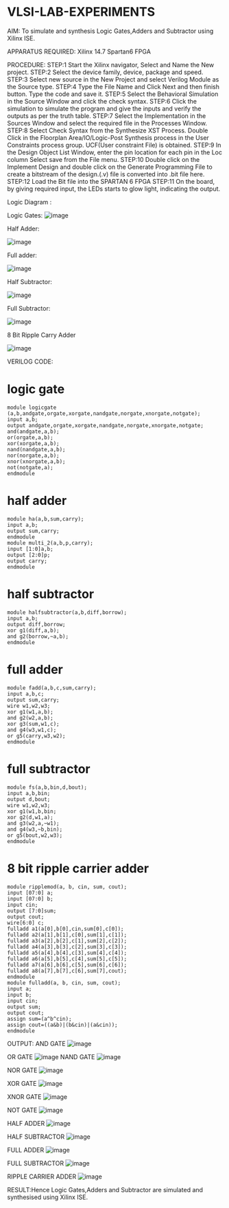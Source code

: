 # VLSI-LAB-EXPERIMENTS
AIM: To simulate and synthesis Logic Gates,Adders and Subtractor using Xilinx ISE.

APPARATUS REQUIRED: Xilinx 14.7 Spartan6 FPGA

PROCEDURE: STEP:1 Start the Xilinx navigator, Select and Name the New project. STEP:2 Select the device family, device, package and speed. STEP:3 Select new source in the New Project and select Verilog Module as the Source type. STEP:4 Type the File Name and Click Next and then finish button. Type the code and save it. STEP:5 Select the Behavioral Simulation in the Source Window and click the check syntax. STEP:6 Click the simulation to simulate the program and give the inputs and verify the outputs as per the truth table. STEP:7 Select the Implementation in the Sources Window and select the required file in the Processes Window. STEP:8 Select Check Syntax from the Synthesize XST Process. Double Click in the Floorplan Area/IO/Logic-Post Synthesis process in the User Constraints process group. UCF(User constraint File) is obtained. STEP:9 In the Design Object List Window, enter the pin location for each pin in the Loc column Select save from the File menu. STEP:10 Double click on the Implement Design and double click on the Generate Programming File to create a bitstream of the design.(.v) file is converted into .bit file here. STEP:12 Load the Bit file into the SPARTAN 6 FPGA STEP:11 On the board, by giving required input, the LEDs starts to glow light, indicating the output.

Logic Diagram :

Logic Gates:
![image](https://github.com/navaneethans/VLSI-LAB-EXPERIMENTS/assets/6987778/ee17970c-3ac9-4603-881b-88e2825f41a4)


Half Adder:

![image](https://github.com/navaneethans/VLSI-LAB-EXPERIMENTS/assets/6987778/0e1ecb96-0c25-4556-832b-aeeedfdfe7b9)


Full adder:

![image](https://github.com/navaneethans/VLSI-LAB-EXPERIMENTS/assets/6987778/9bb3964c-438f-469d-a3de-c1cca6f323fb)


Half Subtractor:

![image](https://github.com/navaneethans/VLSI-LAB-EXPERIMENTS/assets/6987778/731470b7-eb4e-49f8-8bb7-2994052a7184)



Full Subtractor:

![image](https://github.com/navaneethans/VLSI-LAB-EXPERIMENTS/assets/6987778/d66f874b-c1f2-44b3-a035-7149b56430c1)



8 Bit Ripple Carry Adder

![image](https://github.com/navaneethans/VLSI-LAB-EXPERIMENTS/assets/6987778/7385a408-40a5-4203-8050-b72818622d79)



VERILOG CODE:

# logic gate
```
module logicgate (a,b,andgate,orgate,xorgate,nandgate,norgate,xnorgate,notgate);
input a,b;  
output andgate,orgate,xorgate,nandgate,norgate,xnorgate,notgate;
and(andgate,a,b);
or(orgate,a,b);
xor(xorgate,a,b);
nand(nandgate,a,b); 
nor(norgate,a,b);
xnor(xnorgate,a,b);
not(notgate,a);
endmodule
```
# half adder
```
module ha(a,b,sum,carry);
input a,b;
output sum,carry;
endmodule
module multi_2(a,b,p,carry);
input [1:0]a,b;
output [2:0]p;
output carry;
endmodule
```
# half subtractor
```
module halfsubtractor(a,b,diff,borrow);
input a,b;
output diff,borrow;
xor g1(diff,a,b);
and g2(borrow,~a,b);
endmodule
```
# full adder
```
module fadd(a,b,c,sum,carry);
input a,b,c;
output sum,carry;
wire w1,w2,w3;
xor g1(w1,a,b);
and g2(w2,a,b);
xor g3(sum,w1,c);
and g4(w3,w1,c);
or g5(carry,w3,w2);
endmodule
```
# full subtractor
```
module fs(a,b,bin,d,bout);
input a,b,bin; 
output d,bout;
wire w1,w2,w3;
xor g1(w1,b,bin; 
xor g2(d,w1,a);
and g3(w2,a,~w1);
and g4(w3,~b,bin);
or g5(bout,w2,w3);
endmodule
```
# 8 bit ripple carrier adder
```
module ripplemod(a, b, cin, sum, cout);
input [07:0] a;
input [07:0] b;
input cin;
output [7:0]sum;
output cout;
wire[6:0] c;
fulladd a1(a[0],b[0],cin,sum[0],c[0]);
fulladd a2(a[1],b[1],c[0],sum[1],c[1]);
fulladd a3(a[2],b[2],c[1],sum[2],c[2]);
fulladd a4(a[3],b[3],c[2],sum[3],c[3]);
fulladd a5(a[4],b[4],c[3],sum[4],c[4]);
fulladd a6(a[5],b[5],c[4],sum[5],c[5]);
fulladd a7(a[6],b[6],c[5],sum[6],c[6]);
fulladd a8(a[7],b[7],c[6],sum[7],cout);
endmodule
module fulladd(a, b, cin, sum, cout);
input a;
input b;
input cin;
output sum;
output cout;
assign sum=(a^b^cin);
assign cout=((a&b)|(b&cin)|(a&cin));
endmodule
```

OUTPUT:
AND GATE
![image](https://github.com/indhu2006/VLSI-LAB-EXP-1/assets/164912740/b105aaae-d70d-49cf-b973-178d76b86c40)

OR GATE
![image](https://github.com/indhu2006/VLSI-LAB-EXP-1/assets/164912740/d1936a77-c38d-4dcd-b84c-0ae88d7dfcd1)
NAND GATE
![image](https://github.com/indhu2006/VLSI-LAB-EXP-1/assets/164912740/8d031bea-5304-4efd-981f-e3607e9cba96)

NOR GATE
![image](https://github.com/indhu2006/VLSI-LAB-EXP-1/assets/164912740/6832d55a-89e3-4d08-89ae-2913e65bfa1d)

XOR GATE
![image](https://github.com/indhu2006/VLSI-LAB-EXP-1/assets/164912740/03754a6c-f496-4059-87f6-c33b49d0cf01)

XNOR GATE
![image](https://github.com/indhu2006/VLSI-LAB-EXP-1/assets/164912740/5bfe4cab-7c72-4226-a1d6-4ab377531c04)

NOT GATE
![image](https://github.com/indhu2006/VLSI-LAB-EXP-1/assets/164912740/88b98815-d4f5-421c-8852-002d7ca3a8df)

HALF ADDER
![image](https://github.com/indhu2006/VLSI-LAB-EXP-1/assets/164912740/19834aba-dc78-40c8-a2ba-43c79504c0ce)

HALF SUBTRACTOR
![image](https://github.com/indhu2006/VLSI-LAB-EXP-1/assets/164912740/0246e4cb-b312-49a1-b998-7c0cd9af3f48)

FULL ADDER
![image](https://github.com/indhu2006/VLSI-LAB-EXP-1/assets/164912740/e89b396a-7f83-4bc7-b4de-dc4f9c53256c)

FULL SUBTRACTOR
![image](https://github.com/indhu2006/VLSI-LAB-EXP-1/assets/164912740/00a8598b-28d8-446d-8735-ef7776eb79f4)

RIPPLE CARRIER ADDER
![image](https://github.com/indhu2006/VLSI-LAB-EXP-1/assets/164912740/6385ce93-f8e3-41b1-8f13-3f0dd9812f1b)


RESULT:Hence Logic Gates,Adders and Subtractor are simulated and synthesised using Xilinx ISE.

